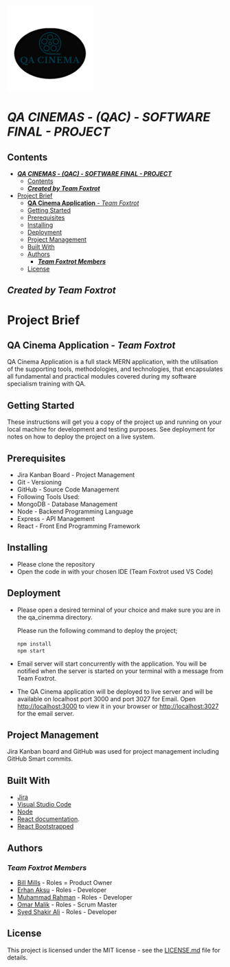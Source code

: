 <img src="qa-cinema-app\src\Resources\images\logo.png" alt="ProjectLogo" width="200">

# **_QA CINEMAS - (QAC) - SOFTWARE FINAL - PROJECT_**

## Contents

- [**_QA CINEMAS - (QAC) - SOFTWARE FINAL - PROJECT_**](#qa-cinemas---qac---software-final---project)
  - [Contents](#contents)
  - [**_Created by Team Foxtrot_**](#created-by-team-foxtrot)
- [Project Brief](#project-brief)
  - [**QA Cinema Application** - _Team Foxtrot_](#qa-cinema-application---team-foxtrot)
  - [Getting Started](#getting-started)
  - [Prerequisites](#prerequisites)
  - [Installing](#installing)
  - [Deployment](#deployment)
  - [Project Management](#project-management)
  - [Built With](#built-with)
  - [Authors](#authors)
    - [**_Team Foxtrot Members_**](#team-foxtrot-members)
  - [License](#license)

## **_Created by Team Foxtrot_**

# Project Brief

## **QA Cinema Application** - _Team Foxtrot_

QA Cinema Application is a full stack MERN application, with the utilisation of the supporting tools, methodologies, and technologies, that encapsulates all fundamental and practical modules covered during my software specialism training with QA.

## Getting Started

These instructions will get you a copy of the project up and running on your local machine for development and testing purposes. See deployment for notes on how to deploy the project on a live system.

## Prerequisites

- Jira Kanban Board - Project Management
- Git - Versioning
- GitHub - Source Code Management
- Following Tools Used:
- MongoDB - Database Management
- Node - Backend Programming Language
- Express - API Management
- React - Front End Programming Framework

## Installing

- Please clone the repository
- Open the code in with your chosen IDE (Team Foxtrot used VS Code)

## Deployment

- Please open a desired terminal of your choice and make sure you are in the qa_cinemma directory.

  Please run the following command to deploy the project;

  ```
  npm install
  npm start
  ```

- Email server will start concurrently with the application.
  You will be notified when the server is started on your terminal with a message from Team Foxtrot.

- The QA Cinema application will be deployed to live server and will be available on localhost port 3000 and port 3027 for Email.
  Open [http://localhost:3000](http://localhost:3000) to view it in your browser or [http://localhost:3027](http://localhost:3027) for the email server.

## Project Management

Jira Kanban board and GitHub was used for project management including GitHub Smart commits.

## Built With

- [Jira](https://code.visualstudio.com/download)
- [Visual Studio Code](https://code.visualstudio.com/download)
- [Node](https://nodejs.org/en/)
- [React documentation](https://reactjs.org/).
- [React Bootstrapped](https://react-bootstrap.github.io/)

## Authors

### **_Team Foxtrot Members_**

- [Bill Mills](https://github.com/BillyMillsGitHub) - Roles = Product Owner
- [Erhan Aksu](https://github.com/erhnaks) - Roles - Developer
- [Muhammad Rahman](https://github.com/MuhammadShayekurRahman) - Roles - Developer
- [Omar Malik](https://github.com/OmarMalikGithub) - Roles - Scrum Master
- [Syed Shakir Ali](https://github.com/shakir-ali-Github) - Roles - Developer

## License

This project is licensed under the MIT license - see the [LICENSE.md](LICENSE.md) file for details.

